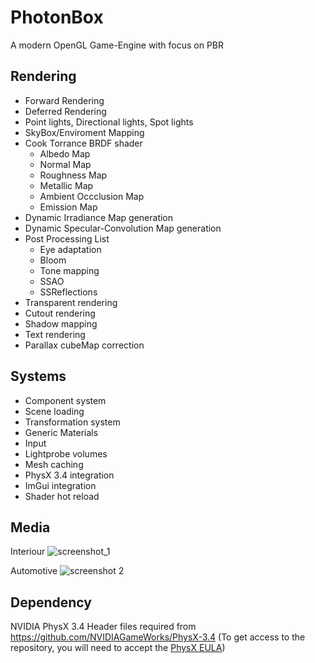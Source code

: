 # PhotonBox
A modern OpenGL Game-Engine with focus on PBR

## Rendering 
- Forward Rendering
- Deferred Rendering
- Point lights, Directional lights, Spot lights
- SkyBox/Enviroment Mapping
- Cook Torrance BRDF shader
  - Albedo Map
  - Normal Map
  - Roughness Map
  - Metallic Map
  - Ambient Occclusion Map
  - Emission Map
- Dynamic Irradiance Map generation
- Dynamic Specular-Convolution Map generation
- Post Processing List
  - Eye adaptation
  - Bloom
  - Tone mapping
  - SSAO
  - SSReflections
- Transparent rendering
- Cutout rendering
- Shadow mapping
- Text rendering
- Parallax cubeMap correction  

## Systems
- Component system
- Scene loading
- Transformation system
- Generic Materials
- Input
- Lightprobe volumes
- Mesh caching
- PhysX 3.4 integration
- ImGui integration
- Shader hot reload

## Media
Interiour
![screenshot_1](https://user-images.githubusercontent.com/7956606/35122763-2d3a2934-fca0-11e7-8f38-552fcc106b7e.png)

Automotive
![screenshot 2](https://user-images.githubusercontent.com/7956606/43651128-d3b01440-9741-11e8-9224-c5bded3dedce.png)
## Dependency

NVIDIA PhysX 3.4
Header files required from https://github.com/NVIDIAGameWorks/PhysX-3.4
(To get access to the repository, you will need to accept the [PhysX EULA](https://developer.nvidia.com/content/apply-access-nvidia-physx-source-code))
